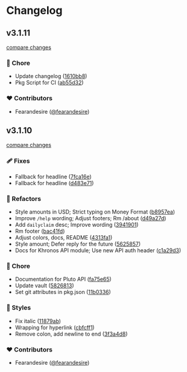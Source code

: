 # Changelog


## v3.1.11

[compare changes](https://github.com/fearandesire/Pluto-Betting-Bot/compare/v3.1.10...v3.1.11)

### 🏡 Chore

- Update changelog ([1610bb8](https://github.com/fearandesire/Pluto-Betting-Bot/commit/1610bb8))
- Pkg Script for CI ([ab55d32](https://github.com/fearandesire/Pluto-Betting-Bot/commit/ab55d32))

### ❤️ Contributors

- Fearandesire ([@fearandesire](http://github.com/fearandesire))

## v3.1.10

[compare changes](https://github.com/fearandesire/Pluto-Betting-Bot/compare/v.3.1.7...v3.1.10)

### 🩹 Fixes

- Fallback for headline ([7fca16e](https://github.com/fearandesire/Pluto-Betting-Bot/commit/7fca16e))
- Fallback for headline ([d483e71](https://github.com/fearandesire/Pluto-Betting-Bot/commit/d483e71))

### 💅 Refactors

- Style amounts in USD; Strict typing on Money Format ([b8957ea](https://github.com/fearandesire/Pluto-Betting-Bot/commit/b8957ea))
- Improve `/help` wording; Adjust footers; Rm /about ([d49a27d](https://github.com/fearandesire/Pluto-Betting-Bot/commit/d49a27d))
- Add `dailyclaim` desc; Improve wording ([3941901](https://github.com/fearandesire/Pluto-Betting-Bot/commit/3941901))
- Rm footer ([bac41fd](https://github.com/fearandesire/Pluto-Betting-Bot/commit/bac41fd))
- Adjust colors, docs, README ([4313fa1](https://github.com/fearandesire/Pluto-Betting-Bot/commit/4313fa1))
- Style amount; Defer reply for the future ([5625857](https://github.com/fearandesire/Pluto-Betting-Bot/commit/5625857))
- Docs for Khronos API module; Use new API auth header ([c1a29d3](https://github.com/fearandesire/Pluto-Betting-Bot/commit/c1a29d3))

### 🏡 Chore

- Documentation for Pluto API ([fa75e65](https://github.com/fearandesire/Pluto-Betting-Bot/commit/fa75e65))
- Update vault ([5826813](https://github.com/fearandesire/Pluto-Betting-Bot/commit/5826813))
- Set git attributes in pkg.json ([11b0336](https://github.com/fearandesire/Pluto-Betting-Bot/commit/11b0336))

### 🎨 Styles

- Fix italic ([11879ab](https://github.com/fearandesire/Pluto-Betting-Bot/commit/11879ab))
- Wrapping for hyperlink ([cbfcff1](https://github.com/fearandesire/Pluto-Betting-Bot/commit/cbfcff1))
- Remove colon, add newline to end ([3f3a4d8](https://github.com/fearandesire/Pluto-Betting-Bot/commit/3f3a4d8))

### ❤️ Contributors

- Fearandesire ([@fearandesire](http://github.com/fearandesire))

